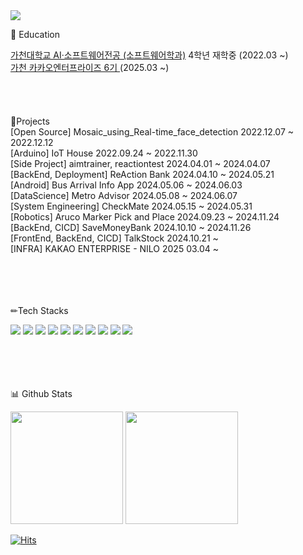 
<img src="https://capsule-render.vercel.app/api?type=venom&color=timeGradient&height=300&section=header&text=Lee%20Jae%20Yong&fontColor=000002&fontSize=90&animation=twinkling" />


<p>🏫 Education</p>
<div>
  <a href="https://sw.gachon.ac.kr/cms/" rel="nofollow">가천대학교 AI·소프트웨어전공 (소프트웨어학과)</a> 4학년 재학중 (2022.03 ~)<br/>
<a href="https://www.ic.ac.kr/synap/skin/doc.html?fn=temp_1737095756705100&rs=/synap/result/bbs/480" rel="nofollow" target="_blank">
  가천 카카오엔터프라이즈 6기 </a>
(2025.03 ~)
</div>
<br/><br/><br/><br/>

<div>
🌳Projects<br/>
[Open Source] Mosaic_using_Real-time_face_detection 2022.12.07 ~ 2022.12.12<br/>
[Arduino] IoT House 2022.09.24 ~ 2022.11.30<br/>
[Side Project] aimtrainer, reactiontest 2024.04.01 ~ 2024.04.07<br/>
[BackEnd, Deployment] ReAction Bank 2024.04.10 ~ 2024.05.21<br/>
[Android] Bus Arrival Info App 2024.05.06 ~ 2024.06.03<br/>
[DataScience] Metro Advisor 2024.05.08 ~ 2024.06.07<br/>
[System Engineering] CheckMate 2024.05.15 ~ 2024.05.31<br/>
[Robotics] Aruco Marker Pick and Place 2024.09.23 ~ 2024.11.24<br/>
[BackEnd, CICD] SaveMoneyBank 2024.10.10 ~ 2024.11.26<br/>
[FrontEnd, BackEnd, CICD] TalkStock 2024.10.21 ~<br/>
[INFRA] KAKAO ENTERPRISE - NILO 2025 03.04 ~
</div>
<br/><br/><br/><br/>

<p>✏Tech Stacks</p>
<div style=>
  <img src="https://img.shields.io/badge/JavaScript-F7DF1E?style=flatfor-the-badge&logo=JavaScript&logoColor=white">
<img src="https://img.shields.io/badge/Android-3DDC84?styleflat=flatfor-the-badge&logo=Android&logoColor=white">
<img src="https://img.shields.io/badge/springboot-6DB33F?style=flatfor-the-badge&logo=springboot&logoColor=white">
<img src="https://img.shields.io/badge/React-61DAFB?style=flatfor-the-badge&logo=React&logoColor=white">
<img src="https://img.shields.io/badge/Docker-2496ED?style=flatfor-the-badge&logo=docker&logoColor=white">
<img src="https://img.shields.io/badge/Python-3776AB?style=flatfor-the-badge&logo=Python&logoColor=white">
<img src="https://img.shields.io/badge/MySQL-4479A1?style=flatfor-the-badge&logo=MySQL&logoColor=white">
<img src="https://img.shields.io/badge/java-007396?style=flatfor-the-badge&logo=OpenJDK&logoColor=white">
<img src="https://img.shields.io/badge/CSS3-1572B6?style=flatfor-the-badge&logo=CSS3&logoColor=white">
<img src="https://img.shields.io/badge/MicrosoftAzure-0078D4?style=flatfor-the-badge&logo=microsoftazure&logoColor=white">
</div>
<br/><br/><br/><br/>
<p>📊 Github Stats</p>
<p>
  <img height="180em" src="https://github-readme-stats.vercel.app/api?username=Sharon0320&show_icons=true&include_all_commits=true&bg_color=30,e96443,904e95&title_color=fff&text_color=fff">
  <img height="180em" src="https://github-readme-stats.vercel.app/api/top-langs/?username=Sharon0320&layout=compact&bg_color=30,e96443,904e95&title_color=fff&text_color=fff">
</p>


[![Hits](https://hits.seeyoufarm.com/api/count/incr/badge.svg?url=https%3A%2F%2Fgithub.com%2FSharon0320&count_bg=%23898BD7&title_bg=%23ADC1DD&icon=&icon_color=%23E7E7E7&title=hits&edge_flat=false)](https://hits.seeyoufarm.com)

<!--

Here are some ideas to get you started:

- 🔭 I’m currently working on ...
- 🌱 I’m currently learning ...
- 👯 I’m looking to collaborate on ...
- 🤔 I’m looking for help with ...
- 💬 Ask me about ...
- 📫 How to reach me: ...
- 😄 Pronouns: ...
- ⚡ Fun fact: ...
-->
</div>
